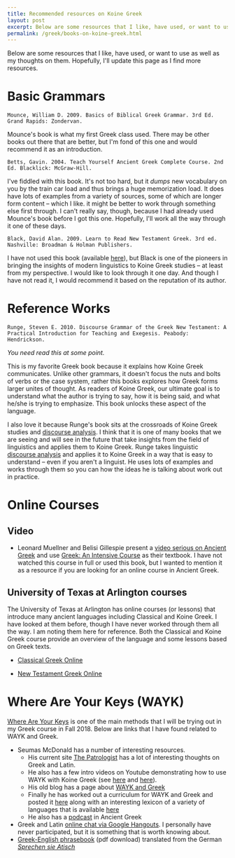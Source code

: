 ```yaml
---
title: Recommended resources on Koine Greek
layout: post
excerpt: Below are some resources that I like, have used, or want to use as well as my thoughts on them.
permalink: /greek/books-on-koine-greek.html
---
```



Below are some resources that I like, have used, or want to use as well as my thoughts on them. Hopefully, I'll update this page as I find more resources.

# Basic Grammars

    Mounce, William D. 2009. Basics of Biblical Greek Grammar. 3rd Ed. Grand Rapids: Zondervan.

Mounce's book is what my first Greek class used. There may be other books out there that are better, but I'm fond of this one and would recommend it as an introduction.

    Betts, Gavin. 2004. Teach Yourself Ancient Greek Complete Course. 2nd Ed. Blacklick: McGraw-Hill.

I've fiddled with this book. It's not too hard, but it *dumps* new vocabulary on you by the train car load and thus brings a huge memorization load. It does have lots of examples from a variety of sources, some of which are longer form content &ndash; which I like. it might be better to work through something else first through. I can't really say, though, because I had already used Mounce's book before I got this one. Hopefully, I'll work all the way through it one of these days.

    Black, David Alan. 2009. Learn to Read New Testament Greek. 3rd ed. Nashville: Broadman & Holman Publishers.

I have not used this book (available [here](https://www.amazon.com/Learn-Read-New-Testament-Greek/dp/0805444939)), but Black is one of the pioneers in bringing the insights of modern linguistics to Koine Greek studies &ndash; at least from my perspective. I would like to look through it one day. And though I have not read it, I would recommend it based on the reputation of its author.



# Reference Works

    Runge, Steven E. 2010. Discourse Grammar of the Greek New Testament: A Practical Introduction for Teaching and Exegesis. Peabody: Hendrickson.

*You need read this at some point.*

This is my favorite Greek book because it explains how Koine Greek communicates. Unlike other grammars, it doesn't focus the nuts and bolts of verbs or the case system, rather this books explores how Greek forms larger unites of thought. As readers of Koine Greek, our ultimate goal is to understand what the author is trying to say, how it is being said, and what he/she is trying to emphasize. This book unlocks these aspect of the language. 

I also love it because Runge's book sits at the crossroads of Koine Greek studies and [discourse analysis](https://www.linguisticsociety.org/resource/discourse-analysis-what-speakers-do-conversation). I think that it is one of many books that we are seeing and will see in the future that take insights from the field of linguistics and applies them to Koine Greek. Runge takes linguistic [discourse analysis](https://en.wikipedia.org/wiki/Discourse_analysis) and applies it to Koine Greek in a way that is easy to understand &ndash; even if you aren't a linguist. He uses lots of examples and works through them so you can how the ideas he is talking about work out in practice.

# Online Courses 

## Video

* Leonard Muellner and Belisi Gillespie present a [video serious on Ancient Greek](https://www.youtube.com/playlist?list=PLq5ea-jR9u2puDaLoRL-nBkpwrkURbLjT) and use [Greek: An Intensive Course](https://www.amazon.com/Greek-Intensive-Course-2nd-Revised-dp-0823216632/dp/0823216632/ref=mt_paperback?_encoding=UTF8&me=&qid=) as their textbook. I have not watched this course in full or used this book, but I wanted to mention it as a resource if you are looking for an online course in Ancient Greek. 


## University of Texas at Arlington courses

The University of Texas at Arlington has online courses (or lessons) that introduce many ancient languages including Classical and Koine Greek. I have looked at them before, though I have never worked through them all the way. I am noting them here for reference. Both the Classical and Koine Greek course provide an overview of the language and some lessons based on Greek texts. 

* [Classical Greek Online](https://lrc.la.utexas.edu/eieol/grkol) 

* [New Testament Greek Online](https://lrc.la.utexas.edu/eieol/ntgol)

# Where Are Your Keys (WAYK)

[Where Are Your Keys](https://whereareyourkeys.org/) is one of the main methods that I will be trying out in my Greek course in Fall 2018. Below are links that I have found related to WAYK and Greek.

*  Seumas McDonald has a number of interesting resources. 
    - His current site [The Patrologist](https://thepatrologist.com/) has a lot of interesting thoughts on Greek and Latin. 
    - He also has a few intro videos on Youtube demonstrating how to use WAYK with Koine Greek (see [here](https://youtu.be/-ETMt_qjfz0) and [here](https://youtu.be/Xk-hdIEqXuw)).
    - His old blog has a page about [WAYK and Greek](http://jeltzz.blogspot.com/2012/05/wayk-greek.html)
    - Finally he has worked out a curriculum for WAYK and Greek and posted it [here](https://sites.google.com/site/intensiveaudiolanguages/greek-course) along with an interesting lexicon of a variety of languages that is available [here](https://sites.google.com/site/intensiveaudiolanguages/home/out-of-control-lexicon)
    - He also has a [podcast](https://www.podomatic.com/podcasts/odianuktosdialogos) in Ancient Greek 
* Greek and Latin [online chat via Google Hangouts](https://latinandgreekchats.weebly.com/). I personally have never participated, but it is something that is worth knowing about.  
* [Greek-English phrasebook](http://www.letsreadgreek.com/phrasebook/greekenglishphrasebook.pdf) (pdf download) translated from the German [*Sprechen sie Atisch*](https://archive.org/details/sprechensieatti00johngoog/page/n5)